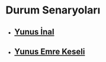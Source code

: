 # Durum Senaryoları

- ## [Yunus İnal](./resources/DurumSenaryo-Yunusİnal.pdf)

- ## [Yunus Emre Keseli](./resources/DurumSenaryo-YunusEmreKeseli.pdf)
